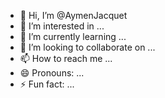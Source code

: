 - 👋 Hi, I’m @AymenJacquet
- 👀 I’m interested in ...
- 🌱 I’m currently learning ...
- 💞️ I’m looking to collaborate on ...
- 📫 How to reach me ...
- 😄 Pronouns: ...
- ⚡ Fun fact: ...

<!---
AymenJacquet/AymenJacquet is a ✨ special ✨ repository because its `README.md` (this file) appears on your GitHub profile.
You can click the Preview link to take a look at your changes.
--->
